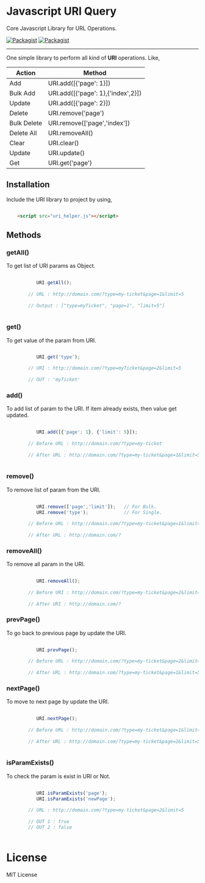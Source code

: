 # Javascript URI Query
Core Javascript Library for URL Operations.

[![Packagist](https://img.shields.io/badge/Build-v.2.0-blue.svg)](https://github.com/global-source/javascript_uri_query/releases/tag/v.2)
[![Packagist](https://img.shields.io/badge/tests-success-brightgreen.svg)](https://github.com/global-source/javascript_uri_query/releases/tag/v.2)

___

One simple library to perform all kind of **URI** operations. 
Like,
 
 
 Action       | Method
 -------------|-----------------------------------
  Add         | URI.add([{'page': 1}])
  Bulk Add    | URI.add([{'page': 1},{'index',2}])
  Update      | URI.add([{'page': 2}])
  Delete      | URI.remove('page')
  Bulk Delete | URI.remove(['page','index'])
  Delete All  | URI.removeAll()
  Clear       | URI.clear()
  Update      | URI.update()
  Get         | URI.get('page')


## Installation

Include the URI library to project by using,

```html

    <script src="uri_helper.js"></script>
```    
    
## Methods
  
  ### getAll()
  
  To get list of URI params as Object.    
    
```javascript
    
           URI.getAll();    
        
        // URL : http://domain.com/?type=my-ticket&page=1&limit=5
        
        // Output : ["type=myTicket", "page=1", "limit=5"]
        
```
        

### get()
  
To get value of the param from URI.
        
```javascript

           URI.get('type');
        
        // URI : http://domain.com/?type=myTicket&page=2&limit=5
        
        // OUT : 'myTicket'
 ```
        
### add()
  
To add list of param to the URI. If item already exists, then value get updated.    
       
```javascript 
   
           URI.add([{'page': 1}, {'limit': 5}]);
        
        // Before URL : http://domain.com/?type=my-ticket
        
        // After URL : http://domain.com/?type=my-ticket&page=1&limit=5
        
```

### remove()
  
To remove list of param from the URI.
      
```javascript
  
           URI.remove(['page','limit']);   // For Bulk.
           URI.remove('type');             // For Single.   
        
        // Before URL : http://domain.com/?type=my-ticket&page=1&limit=5
        
        // After URL : http://domain.com/?
```        
     
### removeAll()
  
To remove all param in the URI.
       
```javascript
   
           URI.removeAll();
        
        // Before URI : http://domain.com/?type=my-ticket&page=2&limit=5
        
        // After URI : http://domain.com/?
```        
     
### prevPage()
    
To go back to previous page by update the URI.
       
```javascript
   
           URI.prevPage();
        
        // Before URL : http://domain.com/?type=my-ticket&page=2&limit=5
        
        // After URL : http://domain.com/?type=my-ticket&page=1&limit=5
```        
        
### nextPage()
  
To move to next page by update the URI.
        
```javascript
   
           URI.nextPage();
        
        // Before URL : http://domain.com/?type=my-ticket&page=1&limit=5
        
        // After URL : http://domain.com/?type=my-ticket&page=2&limit=5
        
```

### isParamExists()
  
To check the param is exist in URI or Not.
        
```javascript
        
           URI.isParamExists('page');        
           URI.isParamExists('newPage');
        
        // URL : http://domain.com/?type=my-ticket&page=2&limit=5
        
        // OUT 1 : true
        // OUT 2 : false
       
```        
        
# License 
   
   MIT License
